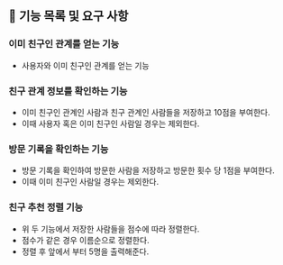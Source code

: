 ## 🚀 기능 목록 및 요구 사항

### 이미 친구인 관계를 얻는 기능
- 사용자와 이미 친구인 관계를 얻는 기능

### 친구 관계 정보를 확인하는 기능
- 이미 친구인 관계인 사람과 친구 관계인 사람들을 저장하고 10점을 부여한다.
- 이때 사용자 혹은 이미 친구인 사람일 경우는 제외한다.

### 방문 기록을 확인하는 기능
- 방문 기록을 확인하여 방문한 사람을 저장하고 방문한 횟수 당 1점을 부여한다.
- 이때 이미 친구인 사람일 경우는 제외한다.

### 친구 추천 정렬 기능
- 위 두 기능에서 저장한 사람들을 점수에 따라 정렬한다.
- 점수가 같은 경우 이름순으로 정렬한다.
- 정렬 후 앞에서 부터 5명을 출력해준다.
